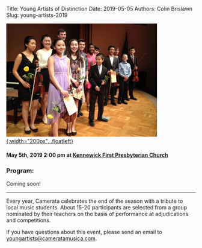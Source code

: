 Title: Young Artists of Distinction
Date: 2019-05-05
Authors: Colin Brislawn
Slug: young-artists-2019

[![ ](/images/2018-2019/YoungArtists400.jpg){:width="200px", .floatleft}]({filename}./YoungArtists2019.md)

#### May 5th, 2019 2:00 pm at [Kennewick First Presbyterian Church](https://goo.gl/maps/quHQSkdBnScDHqh26)

### Program:

Coming soon!

---

Every year, Camerata celebrates the end of the season with a tribute to local music students.  About 15-20 participants are selected from a group nominated by their teachers on the basis of performance at adjudications and competitions.

If you have questions about this event, please send an email to [youngartists@cameratamusica.com](mailto:youngartists@cameratamusica.com).

<!--
**Submit an application**

Teachers are invited to nominate their outstanding students for participation in the concert.

All applications are due by April 13th, 2019 and [can be submited online](https://docs.google.com/forms/d/e/1FAIpQLSdD9urlulZphMZ1c4eUhopvWvWLDDBsf2clzJklpdpMbzmhrg/viewform?usp=sf_link). Please [send us an email](mailto:youngartists@cameratamusica.com) if you have any questions.
-->
